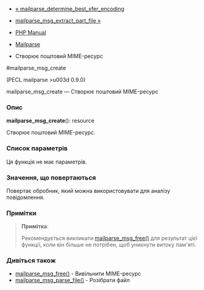 - [«
mailparse_determine_best_xfer_encoding](function.mailparse-determine-best-xfer-encoding.md)
- [mailparse_msg_extract_part_file
»](function.mailparse-msg-extract-part-file.md)

- [PHP Manual](index.md)
- [Mailparse](ref.mailparse.md)
- Створює поштовий MIME-ресурс

#mailparse_msg_create

(PECL mailparse \>u003d 0.9.0)

mailparse_msg_create — Створює поштовий MIME-ресурс

### Опис

**mailparse_msg_create**(): resource

Створює поштовий MIME-ресурс.

### Список параметрів

Ця функція не має параметрів.

### Значення, що повертаються

Повертає обробник, який можна використовувати для аналізу повідомлення.

### Примітки

> **Примітка**:
>
> Рекомендується викликати
> [mailparse_msg_free()](function.mailparse-msg-free.md) для
> результат цієї функції, коли він більше не потрібен, щоб уникнути
> витоку пам'яті.

### Дивіться також

- [mailparse_msg_free()](function.mailparse-msg-free.md) -
Вивільнити MIME-ресурс
- [mailparse_msg_parse_file()](function.mailparse-msg-parse-file.md) -
Розібрати файл
